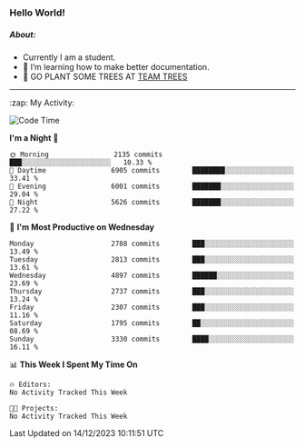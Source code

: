 ### Hello World!

##### About:
- Currently I am a student.
- 🌱 I’m learning how to make better documentation.
- 🌱 GO PLANT SOME TREES AT [TEAM TREES](https://teamtrees.org/)

---
  <summary>:zap: My Activity:</summary>
  
<!--START_SECTION:waka-->
![Code Time](http://img.shields.io/badge/Code%20Time-1%2C267%20hrs%2047%20mins-blue)

**I'm a Night 🦉** 

```text
🌞 Morning                2135 commits        ███░░░░░░░░░░░░░░░░░░░░░░   10.33 % 
🌆 Daytime                6905 commits        ████████░░░░░░░░░░░░░░░░░   33.41 % 
🌃 Evening                6001 commits        ███████░░░░░░░░░░░░░░░░░░   29.04 % 
🌙 Night                  5626 commits        ███████░░░░░░░░░░░░░░░░░░   27.22 % 
```
📅 **I'm Most Productive on Wednesday** 

```text
Monday                   2788 commits        ███░░░░░░░░░░░░░░░░░░░░░░   13.49 % 
Tuesday                  2813 commits        ███░░░░░░░░░░░░░░░░░░░░░░   13.61 % 
Wednesday                4897 commits        ██████░░░░░░░░░░░░░░░░░░░   23.69 % 
Thursday                 2737 commits        ███░░░░░░░░░░░░░░░░░░░░░░   13.24 % 
Friday                   2307 commits        ███░░░░░░░░░░░░░░░░░░░░░░   11.16 % 
Saturday                 1795 commits        ██░░░░░░░░░░░░░░░░░░░░░░░   08.69 % 
Sunday                   3330 commits        ████░░░░░░░░░░░░░░░░░░░░░   16.11 % 
```


📊 **This Week I Spent My Time On** 

```text
🔥 Editors: 
No Activity Tracked This Week

🐱‍💻 Projects: 
No Activity Tracked This Week
```


 Last Updated on 14/12/2023 10:11:51 UTC
<!--END_SECTION:waka-->
